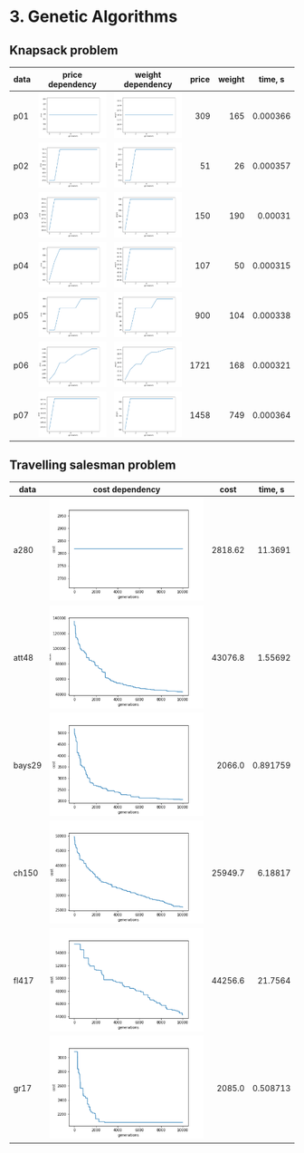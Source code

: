 # 3. Genetic Algorithms

## Knapsack problem

<table class="table table-bordered table-hover table-condensed">
<thead><tr><th title="Field #1">data</th>
<th title="Field #2">price dependency</th>
<th title="Field #3">weight dependency</th>
<th title="Field #4">price</th>
<th title="Field #5">weight</th>
<th title="Field #6">time, s</th>
</tr></thead>
<tbody><tr>
<td>p01</td>
<td><img src="test_results/knapsack/value_track1.png" alt="1"></td>
<td><img src="test_results/knapsack/weight_track1.png" alt="1"></td>
<td align="right">309</td>
<td align="right">165</td>
<td align="right">0.000366</td>
</tr>
<tr>
<td>p02</td>
<td><img src="test_results/knapsack/value_track2.png" alt="2"></td>
<td><img src="test_results/knapsack/weight_track2.png" alt="2"></td>
<td align="right">51</td>
<td align="right">26</td>
<td align="right">0.000357</td>
</tr>
<tr>
<td>p03</td>
<td><img src="test_results/knapsack/value_track3.png" alt="3"></td>
<td><img src="test_results/knapsack/weight_track3.png" alt="3"></td>
<td align="right">150</td>
<td align="right">190</td>
<td align="right">0.00031</td>
</tr>
<tr>
<td>p04</td>
<td><img src="test_results/knapsack/value_track4.png" alt="4"></td>
<td><img src="test_results/knapsack/weight_track4.png" alt="4"></td>
<td align="right">107</td>
<td align="right">50</td>
<td align="right">0.000315</td>
</tr>
<tr>
<td>p05</td>
<td><img src="test_results/knapsack/value_track5.png" alt="5"></td>
<td><img src="test_results/knapsack/weight_track5.png" alt="5"></td>
<td align="right">900</td>
<td align="right">104</td>
<td align="right">0.000338</td>
</tr>
<tr>
<td>p06</td>
<td><img src="test_results/knapsack/value_track6.png" alt="6"></td>
<td><img src="test_results/knapsack/weight_track6.png" alt="6"></td>
<td align="right">1721</td>
<td align="right">168</td>
<td align="right">0.000321</td>
</tr>
<tr>
<td>p07</td>
<td><img src="test_results/knapsack/value_track7.png" alt="7"></td>
<td><img src="test_results/knapsack/weight_track7.png" alt="7"></td>
<td align="right">1458</td>
<td align="right">749</td>
<td align="right">0.000364</td>
</tr>
</tbody></table>

## Travelling salesman problem

<table class="table table-bordered table-hover table-condensed">
<thead><tr><th title="Field #1">data</th>
<th title="Field #2">cost dependency</th>
<th title="Field #3">cost</th>
<th title="Field #4">time, s</th>
</tr></thead>
<tbody><tr>
<td>a280</td>
<td><img src="test_results/tsp/a280.png" alt="a280"></td>
<td align="right">2818.62</td>
<td align="right">11.3691</td>
</tr>
<tr>
<td>att48</td>
<td><img src="test_results/tsp/att48.png" alt="att48"></td>
<td align="right">43076.8</td>
<td align="right">1.55692</td>
</tr>
<tr>
<td>bays29</td>
<td><img src="test_results/tsp/bays29.png" alt="bays29"></td>
<td align="right">2066.0</td>
<td align="right">0.891759</td>
</tr>
<tr>
<td>ch150</td>
<td><img src="test_results/tsp/ch150.png" alt="ch150"></td>
<td align="right">25949.7</td>
<td align="right">6.18817</td>
</tr>
<tr>
<td>fl417</td>
<td><img src="test_results/tsp/fl417.png" alt="fl417"></td>
<td align="right">44256.6</td>
<td align="right">21.7564</td>
</tr>
<tr>
<td>gr17</td>
<td><img src="test_results/tsp/gr17.png" alt="gr17"></td>
<td align="right">2085.0</td>
<td align="right">0.508713</td>
</tr>
</tbody></table>
